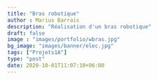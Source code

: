 ```yaml
---
title: "Bras robotique"
author : Marius Barrais
description: "Réalisation d'un bras robotique"
draft: false
image : "images/portfolio/wbras.jpg"
bg_image: "images/banner/elec.jpg"
tags: ["Projets1A"]
type: "post"
date: 2020-10-01T11:07:10+06:00
---
```


